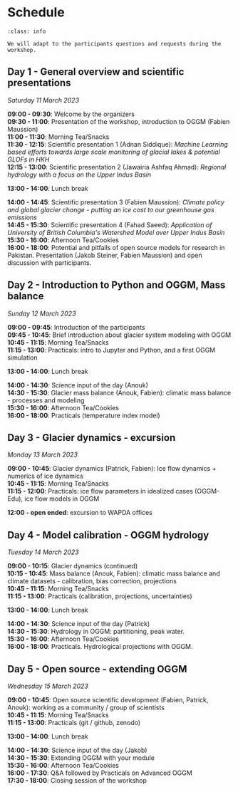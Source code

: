 # Schedule


```{admonition} This schedule is only indicative!
:class: info

We will adapt to the participants questions and requests during the workshop.
```


## Day 1 - General overview and scientific presentations

*Saturday 11 March 2023*

**09:00 - 09:30**: Welcome by the organizers<br>
**09:30 - 11:00**: Presentation of the workshop, introduction to OGGM (Fabien Maussion)<br>
**11:00 - 11:30**: Morning Tea/Snacks<br>
**11:30 - 12:15**: Scientific presentation 1 (Adnan Siddique): *Machine Learning based efforts towards large scale monitoring of glacial lakes & potential GLOFs in HKH*<br>
**12:15 - 13:00**: Scientific presentation 2 (Jawairia Ashfaq Ahmad): *Regional hydrology with a focus on the Upper Indus Basin*<br>

**13:00 - 14:00**: Lunch break

**14:00 - 14:45**: Scientific presentation 3 (Fabien Maussion): *Climate policy and global glacier change - putting an ice cost to our greenhouse gas emissions*<br>
**14:45 - 15:30**: Scientific presentation 4 (Fahad Saeed): *Application of University of British Columbia's Watershed Model over Upper Indus Basin*<br>
**15:30 - 16:00**: Afternoon Tea/Cookies<br>
**16:00 - 18:00**: Potential and pitfalls of open source models for research in Pakistan. Presentation (Jakob Steiner, Fabien Maussion) and open discussion with participants.<br>

## Day 2 - Introduction to Python and OGGM, Mass balance

*Sunday 12 March 2023*

**09:00 - 09:45**: Introduction of the participants<br>
**09:45 - 10:45**: Brief introduction about glacier system modeling with OGGM<br> 
**10:45 - 11:15**: Morning Tea/Snacks<br>
**11:15 - 13:00**: Practicals: intro to Jupyter and Python, and a first OGGM simulation<br>

**13:00 - 14:00**: Lunch break

**14:00 - 14:30**: Science input of the day (Anouk)<br> 
**14:30 - 15:30**: Glacier mass balance (Anouk, Fabien): climatic mass balance - processes and modeling<br> 
**15:30 - 16:00**: Afternoon Tea/Cookies<br>
**16:00 - 18:00**: Practicals (temperature index model)<br>

## Day 3 - Glacier dynamics - excursion

*Monday 13 March 2023*

**09:00 - 10:45**: Glacier dynamics (Patrick, Fabien): Ice flow dynamics + numerics of ice dynamics<br> 
**10:45 - 11:15**: Morning Tea/Snacks<br> 
**11:15 - 12:00**: Practicals: ice flow parameters in idealized cases (OGGM-Edu), ice flow models in OGGM<br> 

**12:00 - open ended**: excursion to WAPDA offices 

## Day 4 - Model calibration - OGGM hydrology

*Tuesday 14 March 2023*

**09:00 - 10:15**: Glacier dynamics (continued)<br> 
**10:15 - 10:45**: Mass balance (Anouk, Fabien): climatic mass balance and climate datasets - calibration, bias correction, projections<br> 
**10:45 - 11:15**: Morning Tea/Snacks<br> 
**11:15 - 13:00**: Practicals (calibration, projections, uncertainties)<br> 

**13:00 - 14:00**: Lunch break

**14:00 - 14:30**: Science input of the day (Patrick)<br> 
**14:30 - 15:30**: Hydrology in OGGM: partitioning, peak water.<br> 
**15:30 - 16:00**: Afternoon Tea/Cookies<br> 
**16:00 - 18:00**: Practicals. Hydrological projections with OGGM.<br> 

## Day 5 - Open source - extending OGGM

*Wednesday 15 March 2023*

**09:00 - 10:45**: Open source scientific development (Fabien, Patrick, Anouk): working as a community / group of scientists<br> 
**10:45 - 11:15**: Morning Tea/Snacks<br> 
**11:15 - 13:00**: Practicals (git / github, zenodo)<br> 

**13:00 - 14:00**: Lunch break

**14:00 - 14:30**: Science input of the day (Jakob)<br> 
**14:30 - 15:30**: Extending OGGM with your module<br> 
**15:30 - 16:00**: Afternoon Tea/Cookies<br> 
**16:00 - 17:30**: Q&A followed by Practicals on Advanced OGGM<br> 
**17:30 - 18:00**: Closing session of the workshop<br> 
